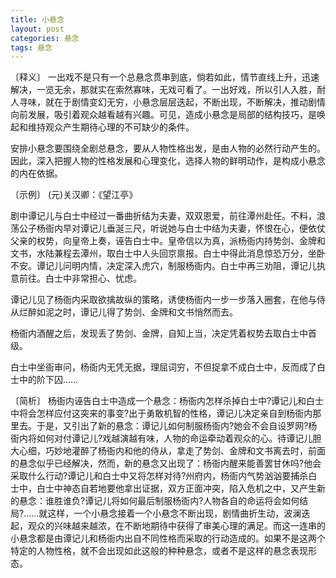 ```yaml
---
title: 小悬念
layout: post
categories: 悬念
tags: 悬念
---
```


〔释义〕 一出戏不是只有一个总悬念贯串到底，倘若如此，情节直线上升，迅速解决，一览无余，那就实在索然寡味，无戏可看了。一出好戏，所以引人入胜，耐人寻味，就在于剧情变幻无穷，小悬念层层迭起，不断出现，不断解决，推动剧情向前发展，吸引着观众越看越有兴趣。可见，造成小悬念是局部的结构技巧，是唤起和维持观众产生期待心理的不可缺少的条件。

安排小悬念要围绕全剧总悬念，要从人物性格出发，是由人物的必然行动产生的。因此，深入把握人物的性格发展和心理变化，选择人物的鲜明动作，是构成小悬念的内在依据。

〔示例〕 (元)关汉卿：《望江亭》

剧中谭记儿与白士中经过一番曲折结为夫妻，双双恩爱，前往潭州赴任。不料，浪荡公子杨衙内早对谭记儿垂涎三尺，听说她与白士中结为夫妻，怀恨在心，便依仗父亲的权势，向皇帝上奏，诬告白士中。皇帝信以为真，派杨衙内持势剑、金牌和文书，水陆兼程去潭州，取白士中人头回京禀报。白士中得此消息惊恐万分，坐卧不安。谭记儿问明内情，决定深入虎穴，制服杨衙内。白士中再三劝阻，谭记儿执意前往。白士中非常担心、忧虑。

谭记儿见了杨衙内采取欲擒故纵的策略，诱使杨衙内一步一步落入圈套，在他与侍从烂醉如泥之时，谭记儿得了势剑、金牌和文书悄然而去。

杨衙内酒醒之后，发现丢了势剑、金牌，自知上当，决定凭着权势去取白士中首级。

白士中坐衙审问，杨衙内无凭无据，理屈词穷，不但捉拿不成白士中，反而成了白士中的阶下囚……

〔简析〕 杨衙内诬告白士中造成一个悬念：杨衙内怎样杀掉白士中?谭记儿和白士中将会怎样应付这突来的事变?出于勇敢机智的性格，谭记儿决定亲自到杨衙内那里去。于是，又引出了新的悬念：谭记儿如何制服杨衙内?她会不会自设罗网?杨衙内将如何对付谭记儿?戏越演越有味，人物的命运牵动着观众的心。待谭记儿胆大心细，巧妙地灌醉了杨衙内和他的侍从，拿走了势剑、金牌和文书离去时，前面的悬念似乎已经解决，然而，新的悬念又出现了：杨衙内醒来能善罢甘休吗?他会采取什么行动?谭记儿和白士中又将怎样对待?州府内，杨衙内气势汹汹要捕杀白士中，白士中神态自若地要他拿出证据，双方正面冲突，陷入危机之中，又产生新的悬念：谁胜谁负?谭记儿将如何最后制服杨衙内?人物各自的命运将会如何结局?……就这样，一个小悬念接着一个小悬念不断出现，剧情曲折生动，波澜迭起，观众的兴味越来越浓，在不断地期待中获得了审美心理的满足。而这一连串的小悬念都是由谭记儿和杨衙内出自不同性格而采取的行动造成的。如果不是这两个特定的人物性格，就不会出现如此这般的种种悬念，或者不是这样的悬念表现形态。 